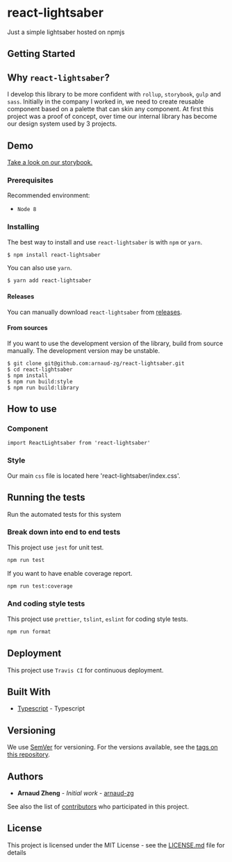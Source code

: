 # react-lightsaber

Just a simple lightsaber hosted on npmjs

## Getting Started

## Why `react-lightsaber`?

I develop this library to be more confident with `rollup`, `storybook`, `gulp` and `sass`. Initially in the company I worked in, we need to create reusable component based on a palette that can skin any component. At first this project was a proof of concept, over time our internal library has become our design system used by 3 projects.

## Demo

[Take a look on our storybook.](https://arnaud-zg.github.io/react-lightsaber/)

### Prerequisites

Recommended environment:

- `Node 8`

### Installing

The best way to install and use `react-lightsaber` is with `npm` or `yarn`.

```sh
$ npm install react-lightsaber
```

You can also use `yarn`.

```sh
$ yarn add react-lightsaber
```

#### Releases

You can manually download `react-lightsaber`
from [releases](https://github.com/arnaud-zg/react-lightsaber/releases).

#### From sources

If you want to use the development version of the library, build from source
manually. The development version may be unstable.

```
$ git clone git@github.com:arnaud-zg/react-lightsaber.git
$ cd react-lightsaber
$ npm install
$ npm run build:style
$ npm run build:library
```

## How to use

### Component

```
import ReactLightsaber from 'react-lightsaber'
```

### Style

Our main `css` file is located here 'react-lightsaber/index.css'.

## Running the tests

Run the automated tests for this system

### Break down into end to end tests

This project use `jest` for unit test.

```sh
npm run test
```

If you want to have enable coverage report.

```sh
npm run test:coverage
```

### And coding style tests

This project use `prettier`, `tslint`, `eslint` for coding style tests.

```sh
npm run format
```

## Deployment

This project use `Travis CI` for continuous deployment.

## Built With

- [Typescript](https://www.typescriptlang.org/) - Typescript

## Versioning

We use [SemVer](http://semver.org/) for versioning. For the versions available, see the [tags on this repository](https://github.com/your/project/tags).

## Authors

- **Arnaud Zheng** - _Initial work_ - [arnaud-zg](https://github.com/arnaud-zg)

See also the list of [contributors](https://github.com/arnaud-zg/react-lightsaber/graphs/contributors) who participated in this project.

## License

This project is licensed under the MIT License - see the [LICENSE.md](LICENSE.md) file for details
